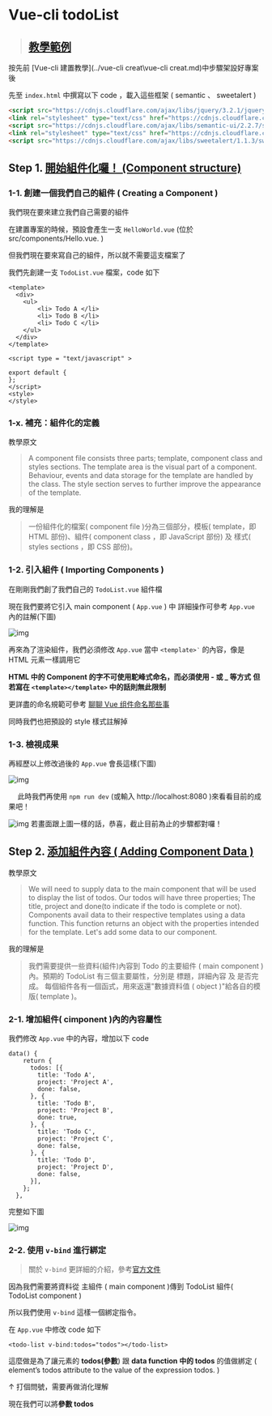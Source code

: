 # Vue-cli todoList
>## [教學範例](https://scotch.io/tutorials/build-a-to-do-app-with-vue-js-2)


按先前 [Vue-cli 建置教學](../vue-cli creat\vue-cli creat.md)中步驟架設好專案後

先至 ```index.html``` 中撰寫以下 code ，載入這些框架 ( semantic 、 sweetalert ) 
```html
<script src="https://cdnjs.cloudflare.com/ajax/libs/jquery/3.2.1/jquery.min.js"></script> 
<link rel="stylesheet" type="text/css" href="https://cdnjs.cloudflare.com/ajax/libs/semantic-ui/2.2.7/semantic.min.css">
<script src="https://cdnjs.cloudflare.com/ajax/libs/semantic-ui/2.2.7/semantic.min.js"></script>
<link rel="stylesheet" type="text/css" href="https://cdnjs.cloudflare.com/ajax/libs/sweetalert/1.1.3/sweetalert.min.css">
<script src="https://cdnjs.cloudflare.com/ajax/libs/sweetalert/1.1.3/sweetalert.min.js"></script>
```

## Step 1. [開始組件化囉！ (Component structure)](https://scotch.io/tutorials/build-a-to-do-app-with-vue-js-2#toc-component-structure)

### 1-1. 創建一個我們自己的組件 ( Creating a Component )
我們現在要來建立我們自己需要的組件

在建置專案的時候，預設會產生一支 ```HelloWorld.vue``` (位於 src/components/Hello.vue. )

但我們現在要來寫自己的組件，所以就不需要這支檔案了

我們先創建一支 ```TodoList.vue``` 檔案，code 如下

```JS
<template>
  <div>
    <ul>
        <li> Todo A </li> 
        <li> Todo B </li> 
        <li> Todo C </li> 
    </ul> 
  </div>
</template>

<script type = "text/javascript" >

export default {
};
</script>
<style>
</style>
```

### 1-x. 補充：組件化的定義

教學原文
> A component file consists three parts; template, component class and styles sections. The template area is the visual part of a component. Behaviour, events and data storage for the template are handled by the class. The style section serves to further improve the appearance of the template.


我的理解是
> 一份組件化的檔案( component file )分為三個部分，模板( template，即 HTML 部份)、組件( component class ，即 JavaScript 部份) 及 樣式( styles sections ，即 CSS 部份)。


### 1-2. 引入組件 ( Importing Components )
在剛剛我們創了我們自己的 ```TodoList.vue``` 組件檔

現在我們要將它引入 main component ( ```App.vue``` ) 中
詳細操作可參考 ```App.vue``` 內的註解(下圖)

![img](../imgs/Todo-01.png)

再來為了渲染組件，我們必須修改 ```App.vue``` 當中 ```<template>‵``` 的內容，像是 HTML 元素一樣調用它

**HTML 中的 Component 的字不可使用駝峰式命名，而必須使用 - 或 _ 等方式**
**但若寫在 ```<template></template>``` 中的話則無此限制**

更詳盡的命名規範可參考 [聊聊 Vue 组件命名那些事](https://jingsam.github.io/2016/10/30/vue-components-naming.html)

同時我們也把預設的 style 樣式註解掉

### 1-3. 檢視成果
再經歷以上修改過後的 ```App.vue``` 會長這樣(下圖)

![img](../imgs/Todo-02.png)

　
此時我們再使用 ```npm run dev``` (或輸入 http://localhost:8080 )來看看目前的成果吧！

![img](../imgs/Todo-03.png)
若畫面跟上圖一樣的話，恭喜，截止目前為止的步驟都對囉！


## Step 2. [添加組件內容 ( Adding Component Data )](https://scotch.io/tutorials/build-a-to-do-app-with-vue-js-2#toc-adding-component-data)

教學原文
> We will need to supply data to the main component that will be used to display the list of todos. Our todos will have three properties; The title, project and done(to indicate if the todo is complete or not). Components avail data to their respective templates using a data function. This function returns an object with the properties intended for the template. Let's add some data to our component.

我的理解是
> 我們需要提供一些資料(組件)內容到 Todo 的主要組件 ( main component )內。預期的 TodoList 有三個主要屬性，分別是 標題，詳細內容 及 是否完成。
每個組件各有一個函式，用來返還"數據資料值 ( object )"給各自的模版( template )。 

### 2-1. 增加組件( cimponent )內的內容屬性
我們修改 ```App.vue``` 中的內容，增加以下 code
```JS
data() {
    return {
      todos: [{
        title: 'Todo A',
        project: 'Project A',
        done: false,
      }, {
        title: 'Todo B',
        project: 'Project B',
        done: true,
      }, {
        title: 'Todo C',
        project: 'Project C',
        done: false,
      }, {
        title: 'Todo D',
        project: 'Project D',
        done: false,
      }],
    };
  },
```
完整如下圖

![img](../imgs/Todo-04.png)

### 2-2. 使用 ```v-bind``` 進行綁定

> 關於 ```v-bind``` 更詳細的介紹，參考[官方文件](https://v1-cn.vuejs.org/guide/class-and-style.html)

因為我們需要將資料從 主組件 ( main component )傳到 TodoList 組件( TodoList component )

所以我們使用 ```v-bind``` 這樣一個綁定指令。

在 ```App.vue``` 中修改 code 如下
```JS
<todo-list v-bind:todos="todos"></todo-list>
```

這麼做是為了讓元素的 **todos(參數**) 跟 **data function 中的 todos** 的值做綁定 ( element’s todos attribute to the value of the expression todos. )

↑ 打個問號，需要再做消化理解

現在我們可以將**參數 todos**






